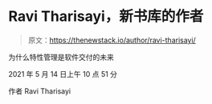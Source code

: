 # Ravi Tharisayi，新书库的作者

> 原文：<https://thenewstack.io/author/ravi-tharisayi/>

为什么特性管理是软件交付的未来

2021 年 5 月 14 日上午 10 点 51 分

作者 Ravi Tharisayi